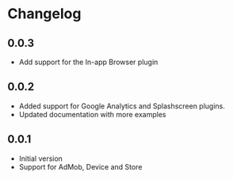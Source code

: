 # Changelog

## 0.0.3

- Add support for the In-app Browser plugin

## 0.0.2

- Added support for Google Analytics and Splashscreen plugins.
- Updated documentation with more examples

## 0.0.1

- Initial version
- Support for AdMob, Device and Store
